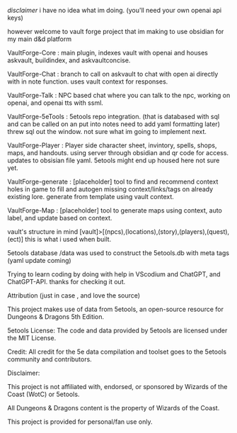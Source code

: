*disclaimer* i have no idea what im doing.
(you'll need your own openai api keys)

however welcome to vault forge project that im making to use obsidian for my main d&d platform

VaultForge-Core : main plugin, indexes vault with openai and houses askvault, buildindex, and askvaultconcise.

VaultForge-Chat : branch to call on askvault to chat with open ai directly with in note function. uses vault context for responses.

VaultForge-Talk : NPC based chat where you can talk to the npc, working on openai, and openai tts with ssml. 

VaultForge-5eTools : 5etools repo integration. (that is databased with sql and can be called on an put into notes need to add yaml formatting later) threw sql out the window. not sure what im going to implement next. 

VaultForge-Player : Player side character sheet, invintory, spells, shops, maps, and handouts. using server through obsidian and qr code for access. updates to obsisian file yaml. 5etools might end up housed here not sure yet. 

VaultForge-generate : [placeholder] tool to find and recommend context holes in game to fill and autogen missing context/links/tags on already existing lore. generate from template using vault context.

VaultForge-Map : [placeholder] tool to generate maps using context, auto label, and update based on context. 

vault's structure in mind 
[vault]>[(npcs),(locations),(story),(players),(quest),(ect)] this is what i used when built.

5etools database /data was used to construct the 5etools.db with meta tags (yaml update coming)

Trying to learn coding by doing with help in VScodium and ChatGPT, and ChatGPT-API. 
thanks for checking it out.

Attribution (just in case , and love the source)

This project makes use of data from 5etools, an open-source resource for Dungeons & Dragons 5th Edition.

5etools License: The code and data provided by 5etools are licensed under the MIT License.

Credit: All credit for the 5e data compilation and toolset goes to the 5etools community and contributors.

Disclaimer:

This project is not affiliated with, endorsed, or sponsored by Wizards of the Coast (WotC) or 5etools.

All Dungeons & Dragons content is the property of Wizards of the Coast.

This project is provided for personal/fan use only.
